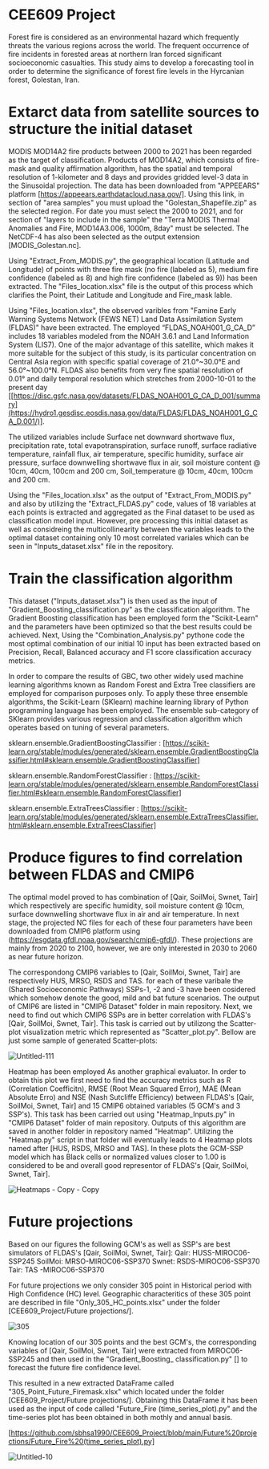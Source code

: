 # CEE609 Project
Forest fire is considered as an environmental hazard which frequently threats the various regions across the world. The frequent occurrence of fire incidents in forested areas at northern Iran forced significant socioeconomic casualties. This study aims to develop a forecasting tool in order to determine the significance of forest fire levels in the Hyrcanian forest, Golestan, Iran. 

# Extarct data from satellite sources to structure the initial dataset
MODIS MOD14A2 fire products between 2000 to 2021 has been regarded as the target of classification. Products of MOD14A2, which consists of fire-mask and quality affirmation algorithm, has the spatial and temporal resolution of 1-kilometer and 8 days and provides gridded level-3 data in the Sinusoidal projection. The data has been downloaded from "APPEEARS" platform [https://appeears.earthdatacloud.nasa.gov/]. Using this link, in section of "area samples" you must upload the "Golestan_Shapefile.zip" as the selected region. For date you must select the 2000 to 2021, and for section of "layers to include in the sample" the "Terra MODIS Thermal Anomalies and Fire, MOD14A3.006, 1000m, 8day" must be selected. The NetCDF-4 has also been selected as the output extension [MODIS_Golestan.nc].

Using "Extract_From_MODIS.py", the geographical location (Latitude and Longitude) of points with three fire mask (no fire (labeled as 5), medium fire confidence (labeled as 8) and high fire confidence (labeled as 9)) has been extracted. The "Files_location.xlsx" file is the output of this process which clarifies the Point, their Latitude and Longitude and Fire_mask lable.

Using "Files_location.xlsx", the observed varibles from "Famine Early Warning Systems Network (FEWS NET) Land Data Assimilation System (FLDAS)" have been extracted.
The employed “FLDAS_NOAH001_G_CA_D” includes 18 variables modeled from the NOAH 3.6.1 and Land Information System (LIS7). One of the major advantage of this satellite, which makes it more suitable for the subject of this study, is its particular concentration on Central Asia region with specific spatial coverage of 21.0°~30.0°E and 56.0°~100.0°N. FLDAS also benefits from very fine spatial resolution of 0.01° and daily temporal resolution which stretches from 2000-10-01 to the present day [[https://disc.gsfc.nasa.gov/datasets/FLDAS_NOAH001_G_CA_D_001/summary](https://hydro1.gesdisc.eosdis.nasa.gov/data/FLDAS/FLDAS_NOAH001_G_CA_D.001/)]. 

The utilized variables include Surface net downward shortwave flux, precipitation rate, total evapotranspiration, surface runoff, surface radiative temperature,   rainfall flux, air temperature, specific humidity, surface air pressure, surface downwelling shortwave flux in air, soil moisture content @ 10cm, 40cm, 100cm and 200 cm, Soil_temperature @ 10cm, 40cm, 100cm and 200 cm.

Using the "Files_location.xlsx" as the output of "Extract_From_MODIS.py" and also by utilizing the "Extract_FLDAS.py" code,  values of 18 variables at each points is extracted and aggregated as the Final dataset to be used as classification model input. However, pre processing this initial dataset as well as considreing the multicollinearity between the variables leads to the optimal dataset containing only 10 most correlated variales which can be seen in "Inputs_dataset.xlsx" file in the repository.

# Train the classification algorithm
This dataset ("Inputs_dataset.xlsx") is then used as the input of "Gradient_Boosting_classification.py" as the classification algorithm. The Gradient Boosting classification has been employed form the "Scikit-Learn" and the parameters have been optimized so that the best results could be achieved. Next, Using the "Combination_Analysis.py" pythone code the most optimal combination of our initial 10 input has been extracted based on Precision, Recall, Balanced accuracy and F1 score classification accuracy metrics.

In order to compare the results of GBC, two other widely used machine learning algorithms known as Random Forest and Extra Tree classifiers are employed for comparison purposes only. To apply these three ensemble algorithms, the Scikit-Learn (SKlearn) machine learning library of Python programming language has been employed. The ensemble sub-category of SKlearn provides various regression and classification algorithm which operates based on tuning of several parameters.

sklearn.ensemble.GradientBoostingClassifier : [https://scikit-learn.org/stable/modules/generated/sklearn.ensemble.GradientBoostingClassifier.html#sklearn.ensemble.GradientBoostingClassifier]

sklearn.ensemble.RandomForestClassifier : [https://scikit-learn.org/stable/modules/generated/sklearn.ensemble.RandomForestClassifier.html#sklearn.ensemble.RandomForestClassifier]

sklearn.ensemble.ExtraTreesClassifier : [https://scikit-learn.org/stable/modules/generated/sklearn.ensemble.ExtraTreesClassifier.html#sklearn.ensemble.ExtraTreesClassifier]



# Produce figures to find correlation between FLDAS and CMIP6
The optimal model proved to has combination of [Qair, SoilMoi, Swnet, Tair] which respectively are specific humidity, soil moisture content @ 10cm, surface downwelling shortwave flux in air and air temperature.
In next stage, the projected NC files for each of these four parameters have been downloaded from CMIP6 platform using (https://esgdata.gfdl.noaa.gov/search/cmip6-gfdl/). These projections are mainly from 2020 to 2100, however, we are only interested in 2030 to 2060 as near future horizon.

The correspondong CMIP6 variables to [Qair, SoilMoi, Swnet, Tair] are respectively HUS, MRSO, RSDS and TAS. for each of these varibale the (Shared Socioeconomic Pathways) SSPs-1, -2 and -3 have been cosidered which somehow denote the good, mild and bat future scenarios. The output of CMIP6 are listed in "CMIP6 Dataset" folder in main repository. Next, we need to find out which CMIP6 SSPs are in better correlation with FLDAS's [Qair, SoilMoi, Swnet, Tair]. This task is carried out by utilizong the Scatter-plot visualization metric which represented as "Scatter_plot.py". Bellow are just some sample of generated Scatter-plots:

![Untitled-111](https://user-images.githubusercontent.com/114182572/206521305-c1b51868-8b50-4594-8fb4-27a740c6ad26.jpg)


Heatmap has been employed As another graphical evaluator. In order to obtain this plot we first need to find the accuracy metrics such as R (Correlation Coefficitn), RMSE (Root Mean Squared Error), MAE (Mean Absolute Erro) and NSE (Nash Sutcliffe Efficiency) between FLDAS's [Qair, SoilMoi, Swnet, Tair] and 15 CMIP6 obtained variables (5 GCM's and 3 SSP's). This task has been carried out using "Heatmap_Inputs.py" in "CMIP6 Dataset" folder of main repository. Outputs of this algorithm are saved in another folder in repository named "Heatmap". Utilizing the "Heatmap.py" script in that folder will eventually leads to 4 Heatmap plots named after [HUS, RSDS, MRSO and TAS]. In these plots the GCM-SSP model which has Black cells or normalized values closer to 1.00 is considered to be and overall good representor of FLDAS's [Qair, SoilMoi, Swnet, Tair].

![Heatmaps - Copy - Copy](https://user-images.githubusercontent.com/114182572/206520475-96d82f14-b23a-4009-be18-3a2dbf5a3650.jpg)

# Future projections
Based on our figures the following GCM's as well as SSP's are best simulators of FLDAS's [Qair, SoilMoi, Swnet, Tair]:
Qair:    HUSS-MIROC06-SSP245
SoilMoi: MRSO-MIROC06-SSP370
Swnet:   RSDS-MIROC06-SSP370
Tair:    TAS -MIROC06-SSP370

For future projections we only consider 305 point in Historical period with High Confidence (HC) level. Geographic characteritics of these 305 point are described in file "Only_305_HC_points.xlsx" under the folder [CEE609_Project/Future projections/].

![305](https://user-images.githubusercontent.com/114182572/208026197-35c19075-4152-44f6-b170-b514485d1d8f.jpg)

Knowing location of our 305 points and the best GCM's, the corresponding variables of [Qair, SoilMoi, Swnet, Tair] were extracted from MIROC06-SSP245 and then used in the "Gradient_Boosting_ classification.py" [] to forecast the future fire confidence level. 

This resulted in a new extracted DataFrame called "305_Point_Future_Firemask.xlsx" which located under the folder [CEE609_Project/Future projections/]. Obtaining this DataFrame it has been used as the input of code called "Future_Fire (time_series_plot).py" and the time-series plot has been obtained in both mothly and annual basis.

[https://github.com/sbhsa1990/CEE609_Project/blob/main/Future%20projections/Future_Fire%20(time_series_plot).py]


![Untitled-10](https://user-images.githubusercontent.com/114182572/208133537-d24a3f80-ea4f-4fa9-b2e7-175ef78f6343.jpg)




